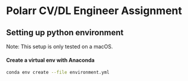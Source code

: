 # Polarr CV/DL Engineer Assignment
## Setting up python environment
Note: This setup is only tested on a macOS.

#### Create a virtual env with Anaconda
```bash
conda env create --file environment.yml
```
